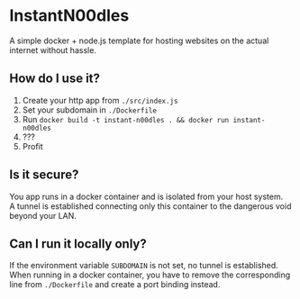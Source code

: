 # InstantN00dles
A simple docker + node.js template for hosting websites on the actual internet without hassle.

## How do I use it?
1. Create your http app from `./src/index.js`
2. Set your subdomain in `./Dockerfile`
3. Run `docker build -t instant-n00dles . && docker run instant-n00dles`
4. ???
5. Profit

## Is it secure?
You app runs in a docker container and is isolated from your host system.  
A tunnel is established connecting only this container to the dangerous void beyond your LAN.

## Can I run it locally only?
If the environment variable `SUBDOMAIN` is not set, no tunnel is established.  
When running in a docker container, you have to remove the corresponding line from `./Dockerfile` and create a port binding instead.
